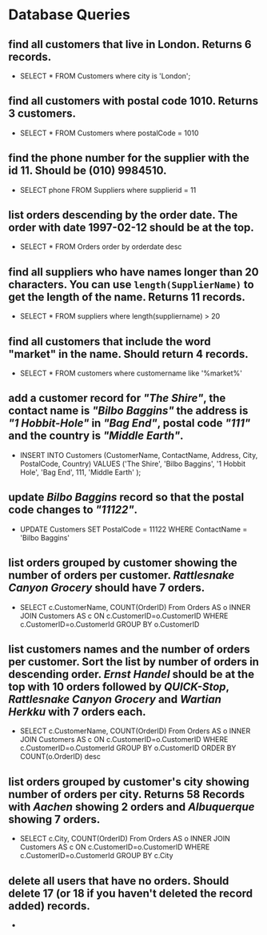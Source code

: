 # Database Queries

## find all customers that live in London. Returns 6 records.

- SELECT \* FROM Customers where city is 'London';

## find all customers with postal code 1010. Returns 3 customers.

- SELECT \* FROM Customers where postalCode = 1010

## find the phone number for the supplier with the id 11. Should be (010) 9984510.

- SELECT phone FROM Suppliers where supplierid = 11

## list orders descending by the order date. The order with date 1997-02-12 should be at the top.

- SELECT \* FROM Orders order by orderdate desc

## find all suppliers who have names longer than 20 characters. You can use `length(SupplierName)` to get the length of the name. Returns 11 records.

- SELECT \* FROM suppliers where length(suppliername) > 20

## find all customers that include the word "market" in the name. Should return 4 records.

- SELECT \* FROM customers where customername like '%market%'

## add a customer record for _"The Shire"_, the contact name is _"Bilbo Baggins"_ the address is _"1 Hobbit-Hole"_ in _"Bag End"_, postal code _"111"_ and the country is _"Middle Earth"_.

- INSERT INTO Customers (CustomerName, ContactName, Address, City, PostalCode, Country)
  VALUES ('The Shire', 'Bilbo Baggins', '1 Hobbit Hole', 'Bag End', 111, 'Middle Earth' );

## update _Bilbo Baggins_ record so that the postal code changes to _"11122"_.

- UPDATE Customers SET PostalCode = 11122 WHERE ContactName = 'Bilbo Baggins'

## list orders grouped by customer showing the number of orders per customer. _Rattlesnake Canyon Grocery_ should have 7 orders.

- SELECT c.CustomerName, COUNT(OrderID)
  From Orders AS o
  INNER JOIN Customers AS c
  ON c.CustomerID=o.CustomerID
  WHERE c.CustomerID=o.CustomerId
  GROUP BY o.CustomerID

## list customers names and the number of orders per customer. Sort the list by number of orders in descending order. _Ernst Handel_ should be at the top with 10 orders followed by _QUICK-Stop_, _Rattlesnake Canyon Grocery_ and _Wartian Herkku_ with 7 orders each.

- SELECT c.CustomerName, COUNT(OrderID)
  From Orders AS o
  INNER JOIN Customers AS c
  ON c.CustomerID=o.CustomerID
  WHERE c.CustomerID=o.CustomerId
  GROUP BY o.CustomerID
  ORDER BY COUNT(o.OrderID) desc

## list orders grouped by customer's city showing number of orders per city. Returns 58 Records with _Aachen_ showing 2 orders and _Albuquerque_ showing 7 orders.

- SELECT c.City, COUNT(OrderID)
  From Orders AS o
  INNER JOIN Customers AS c
  ON c.CustomerID=o.CustomerID
  WHERE c.CustomerID=o.CustomerId
  GROUP BY c.City

## delete all users that have no orders. Should delete 17 (or 18 if you haven't deleted the record added) records.

-
